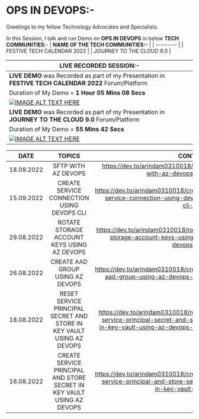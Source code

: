 # OPS IN DEVOPS:-

Greetings to my fellow Technology Advocates and Specialists.

In this Session, I talk and run Demo on __OPS IN DEVOPS__ in below __TECH COMMUNITIES__:-
| __NAME OF THE TECH COMMUNITIES:-__ |
| --------- |
| FESTIVE TECH CALENDAR 2022 |
| JOURNEY TO THE CLOUD 9.0 |

| __LIVE RECORDED SESSION:-__ |
| --------- |
| __LIVE DEMO__ was Recorded as part of my Presentation in __FESTIVE TECH CALENDAR 2022__ Forum/Platform |
| Duration of My Demo = __1 Hour 05 Mins 08 Secs__ |
| [![IMAGE ALT TEXT HERE](https://img.youtube.com/vi/pcIVKO2dlEI/0.jpg)](https://www.youtube.com/watch?v=pcIVKO2dlEI&t=80s) |
| __LIVE DEMO__ was Recorded as part of my Presentation in __JOURNEY TO THE CLOUD 9.0__ Forum/Platform |
| Duration of My Demo = __55 Mins 42 Secs__ |
| [![IMAGE ALT TEXT HERE](https://img.youtube.com/vi/EGIOzEpOxzE/0.jpg)](https://www.youtube.com/watch?v=EGIOzEpOxzE) |

| __DATE__ | __TOPICS__ | __CONTENT__ |
| --------- |:---------:| -------:|
| 18.09.2022 | SFTP WITH AZ DEVOPS | https://dev.to/arindam0310018/sftp-with-az-devops-7on |
| 15.09.2022 | CREATE SERVICE CONNECTION USING DEVOPS CLI | https://dev.to/arindam0310018/create-service-connection-using-devops-cli-2k59 |
| 29.08.2022 | ROTATE STORAGE ACCOUNT KEYS USING AZ DEVOPS | https://dev.to/arindam0310018/rotate-storage-account-keys-using-az-devops-n71 |
| 26.08.2022 | CREATE AAD GROUP USING AZ DEVOPS | https://dev.to/arindam0310018/create-aad-group-using-az-devops-2peb |
| 18.08.2022 | RESET SERVICE PRINCIPAL SECRET AND STORE IN KEY VAULT USING AZ DEVOPS | https://dev.to/arindam0310018/reset-service-principal-secret-and-store-in-key-vault-using-az-devops-2h8o |
| 16.08.2022 | CREATE SERVICE PRINCIPAL AND STORE SECRET IN KEY VAULT USING AZ DEVOPS | https://dev.to/arindam0310018/create-service-principal-and-store-secret-in-key-vault-2i37 |
